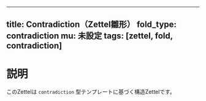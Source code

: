 <!--
@zettel_type: unknown
@description: 分類不能。手動で確認が必要。
-->

---
title: Contradiction（Zettel雛形）
fold_type: contradiction
mu: 未設定
tags: [zettel, fold, contradiction]
---

# 説明

このZettelは `contradiction` 型テンプレートに基づく構造Zettelです。

